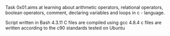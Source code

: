 Task 0x01.aims at learning about arithmetic operators, relational operators, boolean operators, comment, declaring variables and loops in c - language.

Script written in Bash 4.3.11
C files are compiled using gcc 4.8.4
c files are written according to the c90 standards
tested on Ubuntu
